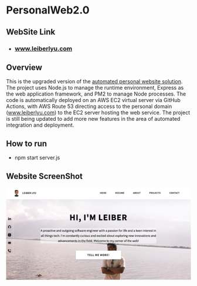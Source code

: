 # PersonalWeb2.0

## WebSite Link

- ### www.leiberlyu.com

## Overview

This is the upgraded version of the [automated personal website solution](https://github.com/Leiber-CivilComEngineer/Jenkins-Sonarqube-Docker-AWS). The project uses Node.js to manage the runtime environment, Express as the web application framework, and PM2 to manage Node processes. The code is automatically deployed on an AWS EC2 virtual server via GitHub Actions, with AWS Route 53 directing access to the personal domain (www.leiberlyu.com) to the EC2 server hosting the web service. The project is still being updated to add more new features in the area of automated integration and deployment.

## How to run

- npm start server.js

## Website ScreenShot

![Web2.0](./public/images/png/Web2.0.png)



